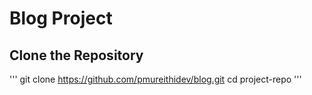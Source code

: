 # Blog Project

## Clone the Repository

'''
git clone https://github.com/pmureithidev/blog.git
cd project-repo
'''

